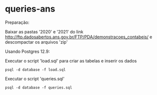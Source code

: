 # queries-ans

Preparação:

Baixar as pastas '2020' e '2021' do link http://ftp.dadosabertos.ans.gov.br/FTP/PDA/demonstracoes_contabeis/ e descompactar os arquivos 'zip'

Usando Postgres 12.9:

Executar o script 'load.sql' para criar as tabelas e inserir os dados

	psql -d database -f load.sql

Executar o script 'queries.sql' 

	psql -d database -f queries.sql
